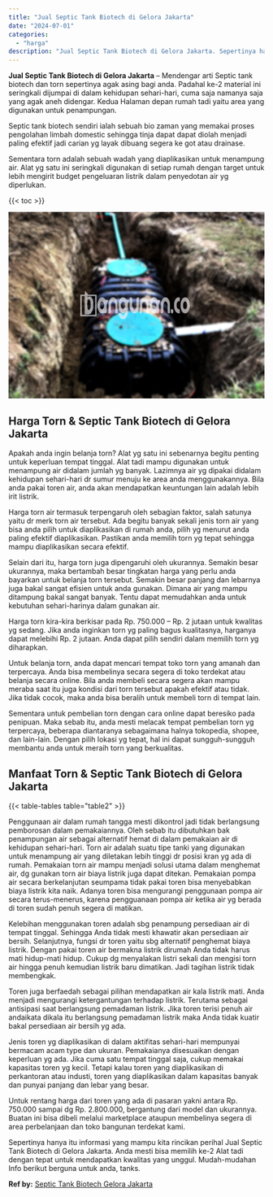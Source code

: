 ```yaml
---
title: "Jual Septic Tank Biotech di Gelora Jakarta"
date: "2024-07-01"
categories: 
  - "harga"
description: "Jual Septic Tank Biotech di Gelora Jakarta. Sepertinya hanya itu informasi yang mampu kita rincikan perihal Jual Septic Tank Biotech di Gelora Jakarta. Anda..."
---
```


**Jual Septic Tank Biotech di Gelora Jakarta** – Mendengar arti Septic tank biotech dan torn sepertinya agak asing bagi anda. Padahal ke-2 material ini seringkali dijumpai di dalam kehidupan sehari-hari, cuma saja namanya saja yang agak aneh didengar. Kedua Halaman depan rumah tadi yaitu area yang digunakan untuk penampungan.

Septic tank biotech sendiri ialah sebuah bio zaman yang memakai proses pengolahan limbah domestic sehingga tinja dapat dapat diolah menjadi paling efektif jadi carian yg layak dibuang segera ke got atau drainase.

Sementara torn adalah sebuah wadah yang diaplikasikan untuk menampung air. Alat yg satu ini seringkali digunakan di setiap rumah dengan target untuk lebih mengirit budget pengeluaran listrik dalam penyedotan air yg diperlukan.

{{< toc >}}

![Jual Septic Tank Biotech di Gelora Jakarta](/images/jual-bio-septictank-49.png)

## Harga Torn & Septic Tank Biotech di Gelora Jakarta

Apakah anda ingin belanja torn? Alat yg satu ini sebenarnya begitu penting untuk keperluan tempat tinggal. Alat tadi mampu digunakan untuk menampung air didalam jumlah yg banyak. Lazimnya air yg dipakai didalam kehidupan sehari-hari dr sumur menuju ke area anda menggunakannya. Bila anda pakai toren air, anda akan mendapatkan keuntungan lain adalah lebih irit listrik.

Harga torn air termasuk terpengaruh oleh sebagian faktor, salah satunya yaitu dr merk torn air tersebut. Ada begitu banyak sekali jenis torn air yang bisa anda pilih untuk diaplikasikan di rumah anda, pilih yg menurut anda paling efektif diaplikasikan. Pastikan anda memilih torn yg tepat sehingga mampu diaplikasikan secara efektif.

Selain dari itu, harga torn juga dipengaruhi oleh ukurannya. Semakin besar ukurannya, maka bertambah besar tingkatan harga yang perlu anda bayarkan untuk belanja torn tersebut. Semakin besar panjang dan lebarnya juga bakal sangat efisien untuk anda gunakan. Dimana air yang mampu ditampung bakal sangat banyak. Tentu dapat memudahkan anda untuk kebutuhan sehari-harinya dalam gunakan air.

Harga torn kira-kira berkisar pada Rp. 750.000 – Rp. 2 jutaan untuk kwalitas yg sedang. Jika anda inginkan torn yg paling bagus kualitasnya, harganya dapat melebihi Rp. 2 jutaan. Anda dapat pilih sendiri dalam memilih torn yg diharapkan.

Untuk belanja torn, anda dapat mencari tempat toko torn yang amanah dan terpercaya. Anda bisa membelinya secara segera di toko terdekat atau belanja secara online. Bila anda membeli secara segera akan mampu meraba saat itu juga kondisi dari torn tersebut apakah efektif atau tidak. Jika tidak cocok, maka anda bisa beralih untuk membeli torn di tempat lain.

Sementara untuk pembelian torn dengan cara online dapat beresiko pada penipuan. Maka sebab itu, anda mesti melacak tempat pembelian torn yg terpercaya, beberapa diantaranya sebagaimana halnya tokopedia, shopee, dan lain-lain. Dengan pilih lokasi yg tepat, hal ini dapat sungguh-sungguh membantu anda untuk meraih torn yang berkualitas.

## Manfaat Torn & Septic Tank Biotech di Gelora Jakarta

{{< table-tables table="table2" >}}

Penggunaan air dalam rumah tangga mesti dikontrol jadi tidak berlangsung pemborosan dalam pemakaiannya. Oleh sebab itu dibutuhkan bak penampungan air sebagai alternatif hemat di dalam pemakaian air di kehidupan sehari-hari. Torn air adalah suatu tipe tanki yang digunakan untuk menampung air yang diletakan lebih tinggi dr posisi kran yg ada di rumah. Pemakaian torn air mampu menjadi solusi utama dalam menghemat air, dg gunakan torn air biaya listrik juga dapat ditekan. Pemakaian pompa air secara berkelanjutan seumpama tidak pakai toren bisa menyebabkan biaya listrik kita naik. Adanya toren bisa mengurangi penggunaan pompa air secara terus-menerus, karena pengguanaan pompa air ketika air yg berada di toren sudah penuh segera di matikan.

Kelebihan menggunakan toren adalah sbg penampung persediaan air di tempat tinggal. Sehingga Anda tidak mesti khawatir akan persediaan air bersih. Selanjutnya, fungsi dr toren yaitu sbg alternatif penghemat biaya listrik. Dengan pakai toren air bermakna listrik dirumah Anda tidak harus mati hidup-mati hidup. Cukup dg menyalakan listri sekali dan mengisi torn air hingga penuh kemudian listrik baru dimatikan. Jadi tagihan listrik tidak membengkak.

Toren juga berfaedah sebagai pilihan mendapatkan air kala listrik mati. Anda menjadi mengurangi ketergantungan terhadap listrik. Terutama sebagai antisipasi saat berlangsung pemadaman listrik. Jika toren terisi penuh air andaikata dikala itu berlangsung pemadaman listrik maka Anda tidak kuatir bakal persediaan air bersih yg ada.

Jenis toren yg diaplikasikan di dalam aktifitas sehari-hari mempunyai bermacam acam type dan ukuran. Pemakaianya disesuaikan dengan keperluan yg ada. Jika cuma satu tempat tinggal saja, cukup memakai kapasitas toren yg kecil. Tetapi kalau toren yang diaplikasikan di perkantoran atau industi, toren yang diaplikasikan dalam kapasitas banyak dan punyai panjang dan lebar yang besar.

Untuk rentang harga dari toren yang ada di pasaran yakni antara Rp. 750.000 sampai dg Rp. 2.800.000, bergantung dari model dan ukurannya. Buatan ini bisa dibeli melalui marketplace ataupun membelinya segera di area perbelanjaan dan toko bangunan terdekat kami.

Sepertinya hanya itu informasi yang mampu kita rincikan perihal Jual Septic Tank Biotech di Gelora Jakarta. Anda mesti bisa memilih ke-2 Alat tadi dengan tepat untuk mendapatkan kwalitas yang unggul. Mudah-mudahan Info berikut berguna untuk anda, tanks.

**Ref by:** [Septic Tank Biotech Gelora Jakarta](https://id.wikipedia.org/wiki/Septic)
